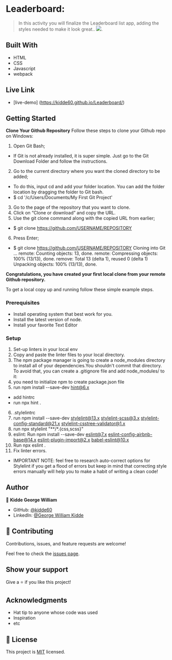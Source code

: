 # Leaderboard:

> In this activity you will finalize the Leaderboard list app, adding the styles needed to make it look great..
![](https://img.shields.io/badge/Microverse-blueviolet).

## Built With

- HTML
- CSS
- Javascript
- webpack

## Live Link
-  [live-demo] (https://kidde60.github.io/Leaderboard/)

## Getting Started

**Clone Your Github Repository**
Follow these steps to clone your Github repo on Windows:

1. Open Git Bash;

- If Git is not already installed, it is super simple. Just go to the Git Download Folder and follow the instructions.

2. Go to the current directory where you want the cloned directory to be added;

- To do this, input cd and add your folder location. You can add the folder location by dragging the folder to Git bash.
- $ cd '/c/Users/Documents/My First Git Project'

3. Go to the page of the repository that you want to clone.
4. Click on “Clone or download” and copy the URL.
5. Use the git clone command along with the copied URL from earlier;

- $ git clone https://github.com/USERNAME/REPOSITORY

6. Press Enter;

- $ git clone https://github.com/USERNAME/REPOSITORY
  Cloning into Git …
  remote: Counting objects: 13, done.
  remote: Compressing objects: 100% (13/13), done.
  remove: Total 13 (delta 1), reused 0 (delta 1)
  Unpacking objects: 100% (13/13), done.

**Congratulations, you have created your first local clone from your remote Github repository.**

To get a local copy up and running follow these simple example steps.

### Prerequisites

- Install operating system that best work for you.
- Install the latest version of node.
- Install your favorite Text Editor

### Setup

1. Set-up linters in your local env
2. Copy and paste the linter files to your local directory.
3. The npm package manager is going to create a node_modules directory to install all of your dependencies.You shouldn't commit that directory. To avoid that, you can create a .gitignore file and add node_modules/ to it:
4. you need to initialize npm to create package.json file
5. run npm install --save-dev hint@6.x

- add hintrc
- run npx hint .

6. .stylelintrc
7. run npm install --save-dev stylelint@13.x stylelint-scss@3.x stylelint-config-standard@21.x stylelint-csstree-validator@1.x
8. run  npx stylelint "**/*.{css,scss}"
9. eslint:
   Run
   npm install --save-dev eslint@7.x eslint-config-airbnb-base@14.x eslint-plugin-import@2.x babel-eslint@10.x
10. Run npx eslint .
11. Fix linter errors.

- IMPORTANT NOTE: feel free to research auto-correct options for Stylelint if you get a flood of errors but keep in mind that correcting style errors manually will help you to make a habit of writing a clean code!

## Author

👤 **Kidde George William**

- GitHub: [@kidde60](https://github.com/kidde60)
- LinkedIn: [@George William Kidde](https://linkedin.com/in/george-william-kidde-b5b772231/)

## 🤝 Contributing

Contributions, issues, and feature requests are welcome!

Feel free to check the [issues page](../../issues/).

## Show your support

Give a ⭐️ if you like this project!

## Acknowledgments

- Hat tip to anyone whose code was used
- Inspiration
- etc

## 📝 License

This project is [MIT](./MIT.md) licensed.
